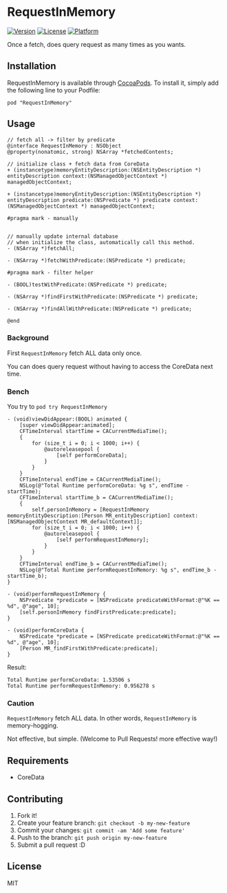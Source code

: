 # RequestInMemory

[![Version](https://img.shields.io/cocoapods/v/RequestInMemory.svg?style=flat)](http://cocoadocs.org/docsets/RequestInMemory)
[![License](https://img.shields.io/cocoapods/l/RequestInMemory.svg?style=flat)](http://cocoadocs.org/docsets/RequestInMemory)
[![Platform](https://img.shields.io/cocoapods/p/RequestInMemory.svg?style=flat)](http://cocoadocs.org/docsets/RequestInMemory)

Once a fetch, does query request as many times as you wants.

## Installation

RequestInMemory is available through [CocoaPods](http://cocoapods.org). To install
it, simply add the following line to your Podfile:

    pod "RequestInMemory"

## Usage

```objc
// fetch all -> filter by predicate
@interface RequestInMemory : NSObject
@property(nonatomic, strong) NSArray *fetchedContents;

// initialize class + fetch data from CoreData
+ (instancetype)memoryEntityDescription:(NSEntityDescription *) entityDescription context:(NSManagedObjectContext *) managedObjectContext;

+ (instancetype)memoryEntityDescription:(NSEntityDescription *) entityDescription predicate:(NSPredicate *) predicate context:(NSManagedObjectContext *) managedObjectContext;

#pragma mark - manually


// manually update internal database
// when initialize the class, automatically call this method.
- (NSArray *)fetchAll;

- (NSArray *)fetchWithPredicate:(NSPredicate *) predicate;

#pragma mark - filter helper

- (BOOL)testWithPredicate:(NSPredicate *) predicate;

- (NSArray *)findFirstWithPredicate:(NSPredicate *) predicate;

- (NSArray *)findAllWithPredicate:(NSPredicate *) predicate;

@end
```

### Background

First `RequestInMemory` fetch ALL data only once.

You can does query request without having to access the CoreData next time.

### Bench

You try to `pod try RequestInMemory`


```objc
- (void)viewDidAppear:(BOOL) animated {
    [super viewDidAppear:animated];
    CFTimeInterval startTime = CACurrentMediaTime();
    {
        for (size_t i = 0; i < 1000; i++) {
            @autoreleasepool {
                [self performCoreData];
            }
        }
    }
    CFTimeInterval endTime = CACurrentMediaTime();
    NSLog(@"Total Runtime performCoreData: %g s", endTime - startTime);
    CFTimeInterval startTime_b = CACurrentMediaTime();
    {
        self.personInMemory = [RequestInMemory memoryEntityDescription:[Person MR_entityDescription] context:[NSManagedObjectContext MR_defaultContext]];
        for (size_t i = 0; i < 1000; i++) {
            @autoreleasepool {
                [self performRequestInMemory];
            }
        }
    }
    CFTimeInterval endTime_b = CACurrentMediaTime();
    NSLog(@"Total Runtime performRequestInMemory: %g s", endTime_b - startTime_b);
}

- (void)performRequestInMemory {
    NSPredicate *predicate = [NSPredicate predicateWithFormat:@"%K == %d", @"age", 10];
    [self.personInMemory findFirstPredicate:predicate];
}

- (void)performCoreData {
    NSPredicate *predicate = [NSPredicate predicateWithFormat:@"%K == %d", @"age", 10];
    [Person MR_findFirstWithPredicate:predicate];
}
```

Result:

```
Total Runtime performCoreData: 1.53506 s
Total Runtime performRequestInMemory: 0.956278 s
```

### Caution

`RequestInMemory` fetch ALL data.  In other words, `RequestInMemory` is memory-hogging.

Not effective, but simple. (Welcome to Pull Requests! more effective way!)

## Requirements

- CoreData

## Contributing

1. Fork it!
2. Create your feature branch: `git checkout -b my-new-feature`
3. Commit your changes: `git commit -am 'Add some feature'`
4. Push to the branch: `git push origin my-new-feature`
5. Submit a pull request :D

## License

MIT